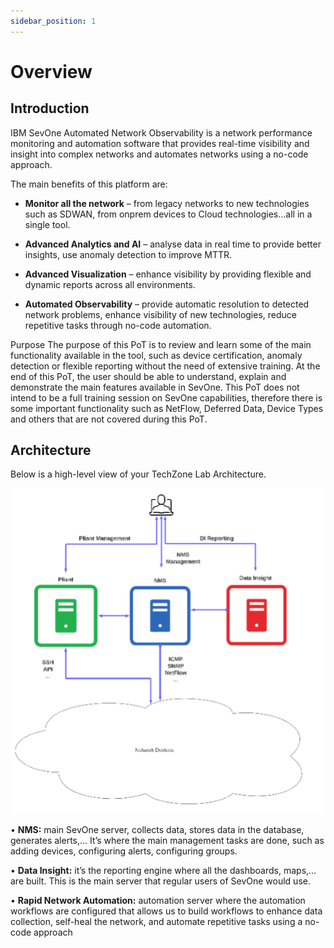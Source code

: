 ```yaml
---
sidebar_position: 1
---
```


# Overview 
## Introduction
IBM SevOne Automated Network Observability is a network performance monitoring and
automation software that provides real-time visibility and insight into complex networks and automates networks using a no-code approach.

The main benefits of this platform are:
- **Monitor all the network** – from legacy networks to new technologies such as SDWAN, from onprem devices to Cloud technologies...all in a single tool.

- **Advanced Analytics and AI** – analyse data in real time to provide better insights, use anomaly detection to improve MTTR.

- **Advanced Visualization** – enhance visibility by providing flexible and dynamic reports across all environments.

- **Automated Observability** – provide automatic resolution to detected network problems, enhance visibility of new technologies, reduce repetitive tasks through no-code automation.

Purpose
The purpose of this PoT is to review and learn some of the main functionality available in the tool, such as device certification, anomaly detection or flexible reporting without the need of extensive training. At the end of this PoT, the user should be able to understand, explain and demonstrate the main features available in SevOne.
This PoT does not intend to be a full training session on SevOne capabilities, therefore there is some important functionality such as NetFlow, Deferred Data, Device Types and others that are not covered during this PoT.



## Architecture
Below is a high-level view of your TechZone Lab Architecture.

![IBM SevOne Automated Network Observability](img/labenv/design.png)

•	**NMS:** main SevOne server, collects data, stores data in the database, generates alerts,… It’s where the main management tasks are done, such as adding devices, configuring alerts, configuring groups.

•	**Data Insight:** it’s the reporting engine where all the dashboards, maps,… are built. This is the main server that regular users of SevOne would use.

•	**Rapid Network Automation:** automation server where the automation workflows are configured that allows us to build workflows to enhance data collection, self-heal the network, and automate repetitive tasks using a no-code approach


